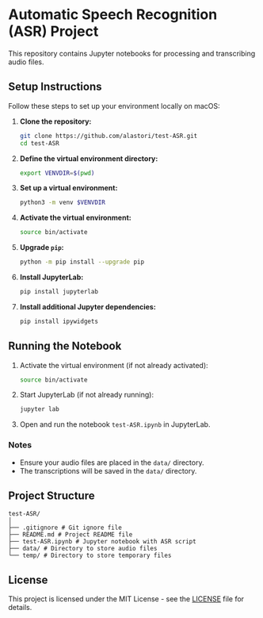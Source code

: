 # Automatic Speech Recognition (ASR) Project

This repository contains Jupyter notebooks for processing and transcribing audio files. 

## Setup Instructions

Follow these steps to set up your environment locally on macOS:

1. **Clone the repository:**
    ```sh
    git clone https://github.com/alastori/test-ASR.git
    cd test-ASR
    ```
    
2. **Define the virtual environment directory:**
    ```sh
    export VENVDIR=$(pwd)
    ```

3. **Set up a virtual environment:**
    ```sh
    python3 -m venv $VENVDIR
    ```

4. **Activate the virtual environment:**
    ```sh
    source bin/activate
    ```

5. **Upgrade `pip`:**
    ```sh
    python -m pip install --upgrade pip
    ```

6. **Install JupyterLab:**
    ```sh
    pip install jupyterlab
    ```

7. **Install additional Jupyter dependencies:**
    ```sh
    pip install ipywidgets
    ```


## Running the Notebook

1. Activate the virtual environment (if not already activated):
    ```sh
    source bin/activate
    ```

2. Start JupyterLab (if not already running):
    ```sh
    jupyter lab
    ```

3. Open and run the notebook `test-ASR.ipynb` in JupyterLab.

### Notes

- Ensure your audio files are placed in the `data/` directory.
- The transcriptions will be saved in the `data/` directory.


## Project Structure

```
test-ASR/
│
├── .gitignore # Git ignore file
├── README.md # Project README file
├── test-ASR.ipynb # Jupyter notebook with ASR script
├── data/ # Directory to store audio files
└── temp/ # Directory to store temporary files
```


## License

This project is licensed under the MIT License - see the [LICENSE](LICENSE) file for details.
